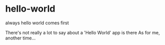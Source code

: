 # hello-world
always hello world comes first

There's not really a lot to say about a 'Hello World' app is there
As for me, another time...

